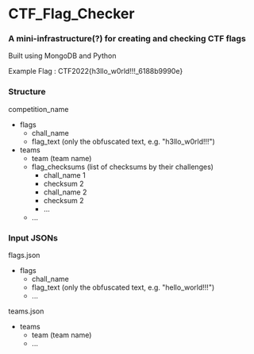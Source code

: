 # CTF_Flag_Checker

### A mini-infrastructure(?) for creating and checking CTF flags
Built using MongoDB and Python

Example Flag : CTF2022{h3llo_w0rld!!!_6188b9990e}

### Structure
competition_name
- flags
  - chall_name
  - flag_text (only the obfuscated text, e.g. "h3llo_w0rld!!!")
- teams
  - team (team name)
  - flag_checksums (list of checksums by their challenges)
    - chall_name 1
    - checksum 2
    - chall_name 2
    - checksum 2
    - ...
  - ...

### Input JSONs
flags.json
- flags
  - chall_name
  - flag_text (only the obfuscated text, e.g. "hello_world!!!")
  - ...

teams.json
- teams
  - team (team name)
  - ...
